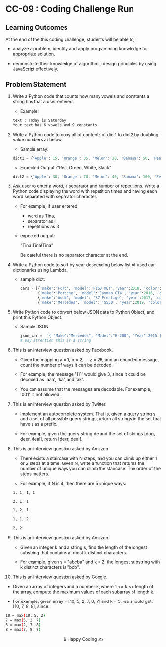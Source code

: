 # CC-09 : Coding Challenge Run

## Learning Outcomes

At the end of the this coding challenge, students will be able to;

- analyze a problem, identify and apply programming knowledge for appropriate solution.

- demonstrate their knowledge of algorithmic design principles by using JavaScript effectively.

## Problem Statement

1. Write a Python code that counts how many vowels and constants a string has that a user entered.

   - Example: 

   ```bash
   text : Today is Saturday
   Your text has 6 vowels and 9 constants
   ```

2. Write a Python code to copy all of contents of dict1 to dict2 by doubling value numbers at below. 

   - Sample array:

   ```python
   dict1 = {'Apple': 15, 'Orange': 35, 'Melon': 20, 'Banana': 50, 'Pear': 40}  
   ```

   - Expected Output :"Red, Green, White, Black"

   ```python
   dict2 = {'Apple': 30, 'Orange': 70, 'Melon': 40, 'Banana': 100, 'Pear': 80}
   ```

3. Ask user to enter a word, a separator and number of repetitions. Write a Python code displaying the word with repetition times and having each word separated with separator character. 

   - For example, if user entered: 

      - word as Tina, 
      - separator as !
      - repetitions as 3 

   - expected output:

      "Tina!Tina!Tina"  

      Be careful there is no separator character at the end.

4. Write a Python code to sort by year descending below list of used car dictionaries using Lambda.

   - sample dict:

      ```python
      cars = [{'make':'Ford', 'model':'F150 XLT','year':2018, 'color':'Gray'}, \
              {'make':'Porsche', 'model':'Cayman GT4', 'year':2016, 'color':'Gold'}, \
              {'make':'Audi', 'model': 'S7 Prestige', 'year':2017, 'color':'Blue'},\
              {'make':'Mercedes', 'model': 'S550', 'year':2019, 'color':'Black'}]
      ```

      

5. Write Python code to convert below JSON data to Python Object, and print this Python Object.

   - Sample JSON

     ```python
     json_car =  '{ "Make":"Mercedes", "Model":"E-200", "Year":2015 }'
     # pay attention this is a string
     ```

6. This is an interview question asked by Facebook.

   - Given the mapping a = 1, b = 2, ... z = 26, and an encoded message, count the number of ways it can be decoded.

   - For example, the message '111' would give 3, since it could be decoded as 'aaa', 'ka', and 'ak'.

   - You can assume that the messages are decodable. For example, '001' is not allowed.

7. This is an interview question asked by Twitter.

   - Implement an autocomplete system. That is, given a query string s and a set of all possible query strings, return all strings in the set that have s as a prefix.

   - For example, given the query string de and the set of strings [dog, deer, deal], return [deer, deal].

8. This is an interview question asked by Amazon.

   - There exists a staircase with N steps, and you can climb up either 1 or 2 steps at a time. Given N, write a function that returns the number of unique ways you can climb the staircase. The order of the steps matters.

   - For example, if N is 4, then there are 5 unique ways:  

   ```bash
   1, 1, 1, 1  
   
   2, 1, 1  
   
   1, 2, 1  
   
   1, 1, 2  
   
   2, 2  
   ```

   

9. This is an interview question asked by Amazon.

   - Given an integer k and a string s, find the length of the longest substring that contains at most k distinct characters.

   - For example, given s = "abcba" and k = 2, the longest substring with k distinct characters is "bcb".

10. This is an interview question asked by Google.

   - Given an array of integers and a number k, where 1 <= k <= length of the array, compute the maximum values of each subarray of length k.

   - For example, given array = [10, 5, 2, 7, 8, 7] and k = 3, we should get: [10, 7, 8, 8], since:

   ```bash
   10 = max(10, 5, 2) 
   7 = max(5, 2, 7) 
   8 = max(2, 7, 8) 
   8 = max(7, 8, 7) 
   ```

<center> ⌛ Happy Coding  ✍ </center>